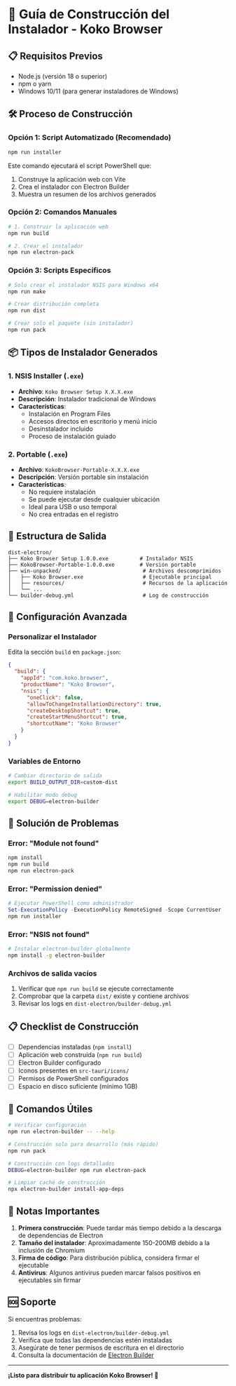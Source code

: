 # 🚀 Guía de Construcción del Instalador - Koko Browser

## 📋 Requisitos Previos

- Node.js (versión 18 o superior)
- npm o yarn
- Windows 10/11 (para generar instaladores de Windows)

## 🛠️ Proceso de Construcción

### Opción 1: Script Automatizado (Recomendado)

```powershell
npm run installer
```

Este comando ejecutará el script PowerShell que:
1. Construye la aplicación web con Vite
2. Crea el instalador con Electron Builder
3. Muestra un resumen de los archivos generados

### Opción 2: Comandos Manuales

```bash
# 1. Construir la aplicación web
npm run build

# 2. Crear el instalador
npm run electron-pack
```

### Opción 3: Scripts Específicos

```bash
# Solo crear el instalador NSIS para Windows x64
npm run make

# Crear distribución completa
npm run dist

# Crear solo el paquete (sin instalador)
npm run pack
```

## 📦 Tipos de Instalador Generados

### 1. NSIS Installer (`.exe`)
- **Archivo**: `Koko Browser Setup X.X.X.exe`
- **Descripción**: Instalador tradicional de Windows
- **Características**:
  - Instalación en Program Files
  - Accesos directos en escritorio y menú inicio
  - Desinstalador incluido
  - Proceso de instalación guiado

### 2. Portable (`.exe`)
- **Archivo**: `KokoBrowser-Portable-X.X.X.exe`
- **Descripción**: Versión portable sin instalación
- **Características**:
  - No requiere instalación
  - Se puede ejecutar desde cualquier ubicación
  - Ideal para USB o uso temporal
  - No crea entradas en el registro

## 📁 Estructura de Salida

```
dist-electron/
├── Koko Browser Setup 1.0.0.exe          # Instalador NSIS
├── KokoBrowser-Portable-1.0.0.exe        # Versión portable
├── win-unpacked/                          # Archivos descomprimidos
│   ├── Koko Browser.exe                   # Ejecutable principal
│   ├── resources/                         # Recursos de la aplicación
│   └── ...
└── builder-debug.yml                      # Log de construcción
```

## 🔧 Configuración Avanzada

### Personalizar el Instalador

Edita la sección `build` en `package.json`:

```json
{
  "build": {
    "appId": "com.koko.browser",
    "productName": "Koko Browser",
    "nsis": {
      "oneClick": false,
      "allowToChangeInstallationDirectory": true,
      "createDesktopShortcut": true,
      "createStartMenuShortcut": true,
      "shortcutName": "Koko Browser"
    }
  }
}
```

### Variables de Entorno

```bash
# Cambiar directorio de salida
export BUILD_OUTPUT_DIR=custom-dist

# Habilitar modo debug
export DEBUG=electron-builder
```

## 🐛 Solución de Problemas

### Error: "Module not found"
```bash
npm install
npm run build
npm run electron-pack
```

### Error: "Permission denied"
```powershell
# Ejecutar PowerShell como administrador
Set-ExecutionPolicy -ExecutionPolicy RemoteSigned -Scope CurrentUser
npm run installer
```

### Error: "NSIS not found"
```bash
# Instalar electron-builder globalmente
npm install -g electron-builder
```

### Archivos de salida vacíos
1. Verificar que `npm run build` se ejecute correctamente
2. Comprobar que la carpeta `dist/` existe y contiene archivos
3. Revisar los logs en `dist-electron/builder-debug.yml`

## 📋 Checklist de Construcción

- [ ] Dependencias instaladas (`npm install`)
- [ ] Aplicación web construida (`npm run build`)
- [ ] Electron Builder configurado
- [ ] Iconos presentes en `src-tauri/icons/`
- [ ] Permisos de PowerShell configurados
- [ ] Espacio en disco suficiente (mínimo 1GB)

## 🎯 Comandos Útiles

```bash
# Verificar configuración
npm run electron-builder -- --help

# Construcción solo para desarrollo (más rápido)
npm run pack

# Construcción con logs detallados
DEBUG=electron-builder npm run electron-pack

# Limpiar caché de construcción
npx electron-builder install-app-deps
```

## 📝 Notas Importantes

1. **Primera construcción**: Puede tardar más tiempo debido a la descarga de dependencias de Electron
2. **Tamaño del instalador**: Aproximadamente 150-200MB debido a la inclusión de Chromium
3. **Firma de código**: Para distribución pública, considera firmar el ejecutable
4. **Antivirus**: Algunos antivirus pueden marcar falsos positivos en ejecutables sin firmar

## 🆘 Soporte

Si encuentras problemas:
1. Revisa los logs en `dist-electron/builder-debug.yml`
2. Verifica que todas las dependencias estén instaladas
3. Asegúrate de tener permisos de escritura en el directorio
4. Consulta la documentación de [Electron Builder](https://www.electron.build/)

---

**¡Listo para distribuir tu aplicación Koko Browser! 🎉**